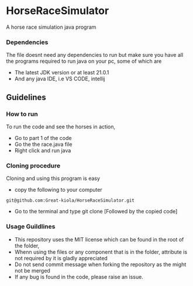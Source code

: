 # HorseRaceSimulator
A horse race simulation java program

### Dependencies
The file doesnt need any dependencies to run but make sure you have all the programs required to run java on your pc, some of which are
- The latest JDK version or at least 21.0.1
- And any java IDE, i.e VS CODE, intellij

## Guidelines

### How to run
To run the code and see the horses in action,
- Go to part 1 of the code
- Go the the race.java file
- Right click and run java

### Cloning procedure
Cloning and using this program is easy
- copy the following to your computer
```
git@github.com:Great-kiola/HorseRaceSimulator.git
```
- Go to the terminal and type git clone [Followed by the copied code]

### Usage Guildlines
- This repository uses the MIT license which can be found in the root of the folder,
- Whenn using the files or any component that is in the folder, attribute is not required by it is gladly appreciated
- Do not send commit message when forking the repository as the might not be merged
- If any bug is found in the code, please raise an issue.

